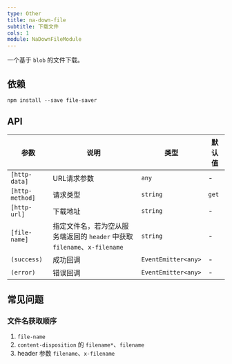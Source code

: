 ```yaml
---
type: Other
title: na-down-file
subtitle: 下载文件
cols: 1
module: NaDownFileModule
---
```


一个基于 `blob` 的文件下载。

## 依赖

```
npm install --save file-saver
```

## API

参数 | 说明 | 类型 | 默认值
----|------|-----|------
`[http-data]` | URL请求参数 | `any` | -
`[http-method]` | 请求类型 | `string` | `get`
`[http-url]` | 下载地址 | `string` | -
`[file-name]` | 指定文件名，若为空从服务端返回的 `header` 中获取 `filename`、`x-filename` | `string` | -
`(success)` | 成功回调 | `EventEmitter<any>` | -
`(error)` | 错误回调 | `EventEmitter<any>` | -

## 常见问题

### 文件名获取顺序

1. `file-name`
2. `content-disposition` 的 `filename*`、`filename`
3. header 参数 `filename`、`x-filename`
